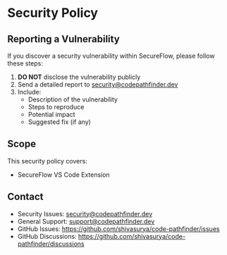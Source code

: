 # Security Policy

## Reporting a Vulnerability

If you discover a security vulnerability within SecureFlow, please follow these steps:

1. **DO NOT** disclose the vulnerability publicly
2. Send a detailed report to security@codepathfinder.dev
3. Include:
   - Description of the vulnerability
   - Steps to reproduce
   - Potential impact
   - Suggested fix (if any)

## Scope

This security policy covers:
- SecureFlow VS Code Extension

## Contact

- Security Issues: security@codepathfinder.dev
- General Support: support@codepathfinder.dev
- GitHub Issues: https://github.com/shivasurya/code-pathfinder/issues
- GitHub Discussions: https://github.com/shivasurya/code-pathfinder/discussions
